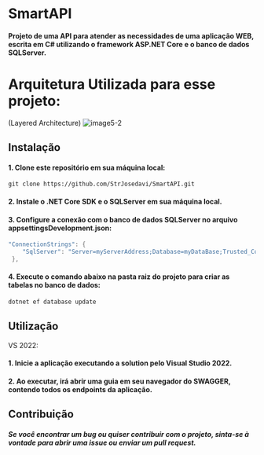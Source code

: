 # SmartAPI
#### Projeto de uma API para atender as necessidades de uma aplicação WEB, escrita em C# utilizando o framework ASP.NET Core e o banco de dados SQLServer.

# Arquitetura Utilizada para esse projeto:
(Layered Architecture)
![image5-2](https://github.com/StrJosedavi/SmartAPI/assets/97465437/0cd1185d-fa74-4afc-8a5e-e13fc3c52e0c)


## Instalação
#### 1. Clone este repositório em sua máquina local:

```gitbash
git clone https://github.com/StrJosedavi/SmartAPI.git
```

#### 2. Instale o .NET Core SDK e o SQLServer em sua máquina local.

#### 3. Configure a conexão com o banco de dados SQLServer no arquivo appsettingsDevelopment.json:

```csharp
"ConnectionStrings": {
    "SqlServer": "Server=myServerAddress;Database=myDataBase;Trusted_Connection=True;TrustServerCertificate=True;"
 },
 ```
 
#### 4. Execute o comando abaixo na pasta raiz do projeto para criar as tabelas no banco de dados:

```powershell
dotnet ef database update
```

## Utilização

VS 2022:
#### 1. Inicie a aplicação executando a solution pelo Visual Studio 2022.

#### 2. Ao executar, irá abrir uma guia em seu navegador do SWAGGER, contendo todos os endpoints da aplicação.

## Contribuição
##### Se você encontrar um bug ou quiser contribuir com o projeto, sinta-se à vontade para abrir uma issue ou enviar um pull request.
